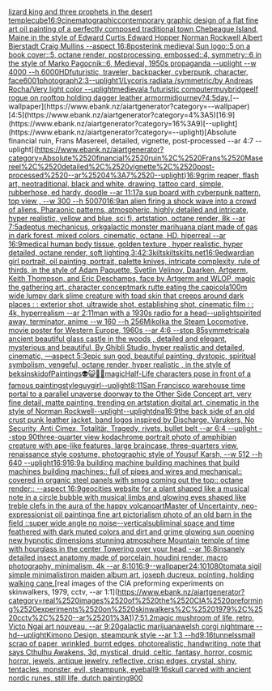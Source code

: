 [lizard king and three prophets in the desert temple](https://www.ebank.nz/aiartgenerator?category=lizard%2520king%2520and%2520three%2520prophets%2520in%2520the%2520desert%2520temple)[cube](https://www.ebank.nz/aiartgenerator?category=cube)[16:9](https://www.ebank.nz/aiartgenerator?category=16%3A9)[cinematographic](https://www.ebank.nz/aiartgenerator?category=cinematographic)[contemporary graphic design of a flat fine art oil painting of a perfectly composed traditional town Chebeague Island, Maine in the style of Edward Curtis Edward Hopper Norman Rockwell Albert Bierstadt Craig Mullins --aspect 16:8](https://www.ebank.nz/aiartgenerator?category=contemporary%2520graphic%2520design%2520of%2520a%2520flat%2520fine%2520art%2520oil%2520painting%2520of%2520a%2520perfectly%2520composed%2520traditional%2520town%2520Chebeague%2520Island%2C%2520Maine%2520in%2520the%2520style%2520of%2520Edward%2520Curtis%2520Edward%2520Hopper%2520Norman%2520Rockwell%2520Albert%2520Bierstadt%2520Craig%2520Mullins%2520--aspect%252016%3A8)[poster](https://www.ebank.nz/aiartgenerator?category=poster)[ink medieval Sun logo::5 on a book cover::5, octane render, postprocessing, embossed::4, symmetry::6 in the style of Marko Pagoçnik::6, Medieval, 1950s propaganda --uplight --w 4000 --h 6000](https://www.ebank.nz/aiartgenerator?category=ink%2520medieval%2520Sun%2520logo%3A%3A5%2520on%2520a%2520book%2520cover%3A%3A5%2C%2520octane%2520render%2C%2520postprocessing%2C%2520embossed%3A%3A4%2C%2520symmetry%3A%3A6%2520in%2520the%2520style%2520of%2520Marko%2520Pago%C3%A7nik%3A%3A6%2C%2520Medieval%2C%25201950s%2520propaganda%2520--uplight%2520--w%25204000%2520--h%25206000)[HD](https://www.ebank.nz/aiartgenerator?category=HD)[futuristic, traveler, backpacker, cyberpunk, character, face](https://www.ebank.nz/aiartgenerator?category=futuristic%2C%2520traveler%2C%2520backpacker%2C%2520cyberpunk%2C%2520character%2C%2520face)[600](https://www.ebank.nz/aiartgenerator?category=600)[1](https://www.ebank.nz/aiartgenerator?category=1)[photograph](https://www.ebank.nz/aiartgenerator?category=photograph)[2:3](https://www.ebank.nz/aiartgenerator?category=2%3A3)[--uplight](https://www.ebank.nz/aiartgenerator?category=--uplight)[1](https://www.ebank.nz/aiartgenerator?category=1)[/Lycoris radiata /symmetric/by Andreas Rocha/Very light color --uplight](https://www.ebank.nz/aiartgenerator?category=/Lycoris%2520radiata%2520/symmetric/by%2520Andreas%2520Rocha/Very%2520light%2520color%2520--uplight)[medieval](https://www.ebank.nz/aiartgenerator?category=medieval)[a futuristic computer](https://www.ebank.nz/aiartgenerator?category=a%2520futuristic%2520computer)[muybridge](https://www.ebank.nz/aiartgenerator?category=muybridge)[elf rogue on rooftop holding dagger leather armor](https://www.ebank.nz/aiartgenerator?category=elf%2520rogue%2520on%2520rooftop%2520holding%2520dagger%2520leather%2520armor)[midjourney?](https://www.ebank.nz/aiartgenerator?category=midjourney%3F)[4:5](https://www.ebank.nz/aiartgenerator?category=4%3A5)[day.](https://www.ebank.nz/aiartgenerator?category=day.)[--wallpaper](https://www.ebank.nz/aiartgenerator?category=--wallpaper)[4:5](https://www.ebank.nz/aiartgenerator?category=4%3A5)[16:9](https://www.ebank.nz/aiartgenerator?category=16%3A9)[--uplight](https://www.ebank.nz/aiartgenerator?category=--uplight)[Absolute financial ruin, Frans Masereel, detailed, vignette, post-processed --ar 4:7 --uplight](https://www.ebank.nz/aiartgenerator?category=Absolute%2520financial%2520ruin%2C%2520Frans%2520Masereel%2C%2520detailed%2C%2520vignette%2C%2520post-processed%2520--ar%25204%3A7%2520--uplight)[](https://www.ebank.nz/aiartgenerator?category=)[16:9](https://www.ebank.nz/aiartgenerator?category=16%3A9)[grim reaper, flash art, neotraditional, black and white, drawing, tattoo card, simple, rubberhose, ed hardy, doodle --ar 11:17](https://www.ebank.nz/aiartgenerator?category=grim%2520reaper%2C%2520flash%2520art%2C%2520neotraditional%2C%2520black%2520and%2520white%2C%2520drawing%2C%2520tattoo%2520card%2C%2520simple%2C%2520rubberhose%2C%2520ed%2520hardy%2C%2520doodle%2520--ar%252011%3A17)[a sup board with cyberpunk pattern, top view , --w 300 --h 500](https://www.ebank.nz/aiartgenerator?category=a%2520sup%2520board%2520with%2520cyberpunk%2520pattern%2C%2520top%2520view%2520%2C%2520--w%2520300%2520--h%2520500)[70](https://www.ebank.nz/aiartgenerator?category=70)[16:9](https://www.ebank.nz/aiartgenerator?category=16%3A9)[an alien firing a shock wave into a crowd of aliens, Pharaonic patterns, atmospheric, highly detailed and intricate, hyper realistic, yellow and blue, sci fi, artstation, octane render, 8k --ar 7:5](https://www.ebank.nz/aiartgenerator?category=an%2520alien%2520firing%2520a%2520shock%2520wave%2520into%2520a%2520crowd%2520of%2520aliens%2C%2520Pharaonic%2520patterns%2C%2520atmospheric%2C%2520highly%2520detailed%2520and%2520intricate%2C%2520hyper%2520realistic%2C%2520yellow%2520and%2520blue%2C%2520sci%2520fi%2C%2520artstation%2C%2520octane%2520render%2C%25208k%2520--ar%25207%3A5)[adeptus mechanicus, ork](https://www.ebank.nz/aiartgenerator?category=adeptus%2520mechanicus%2C%2520ork)[galactic monster marihuana plant made of gas in dark forest, mixed colors, cinematic, octane, HD, hiperreal --ar 16:9](https://www.ebank.nz/aiartgenerator?category=galactic%2520monster%2520marihuana%2520plant%2520made%2520of%2520gas%2520in%2520dark%2520forest%2C%2520mixed%2520colors%2C%2520cinematic%2C%2520octane%2C%2520HD%2C%2520hiperreal%2520--ar%252016%3A9)[medical human body tissue, golden texture , hyper realistic, hyper detailed, octane render, soft lighting,](https://www.ebank.nz/aiartgenerator?category=medical%2520human%2520body%2520tissue%2C%2520golden%2520texture%2520%2C%2520hyper%2520realistic%2C%2520hyper%2520detailed%2C%2520octane%2520render%2C%2520soft%2520lighting%2C)[3:4](https://www.ebank.nz/aiartgenerator?category=3%3A4)[2:3](https://www.ebank.nz/aiartgenerator?category=2%3A3)[kiltskiltskilts.net](https://www.ebank.nz/aiartgenerator?category=kiltskiltskilts.net)[16:9](https://www.ebank.nz/aiartgenerator?category=16%3A9)[edwardian girl portrait, oil painting, portrait, palette knives, intricate complexity, rule of thirds, in the style of Adam Paquette, Svetlin Velinov, Daarken, Artgerm, Keith Thompson, and Eric Deschamps, face by Artgerm and WLOP, magic the gathering art, character concept](https://www.ebank.nz/aiartgenerator?category=edwardian%2520girl%2520portrait%2C%2520oil%2520painting%2C%2520portrait%2C%2520palette%2520knives%2C%2520intricate%2520complexity%2C%2520rule%2520of%2520thirds%2C%2520in%2520the%2520style%2520of%2520Adam%2520Paquette%2C%2520Svetlin%2520Velinov%2C%2520Daarken%2C%2520Artgerm%2C%2520Keith%2520Thompson%2C%2520and%2520Eric%2520Deschamps%2C%2520face%2520by%2520Artgerm%2520and%2520WLOP%2C%2520magic%2520the%2520gathering%2520art%2C%2520character%2520concept)[mark rutte eating the capicola](https://www.ebank.nz/aiartgenerator?category=mark%2520rutte%2520eating%2520the%2520capicola)[100m wide lumpy dark slime creature with toad skin that creeps around dark places  : : exterior shot, ultrawide shot, establishing shot, cinematic film : : 4k, hyperrealism --ar 2:1](https://www.ebank.nz/aiartgenerator?category=100m%2520wide%2520lumpy%2520dark%2520slime%2520creature%2520with%2520toad%2520skin%2520that%2520creeps%2520around%2520dark%2520places%2520%2520%3A%2520%3A%2520exterior%2520shot%2C%2520ultrawide%2520shot%2C%2520establishing%2520shot%2C%2520cinematic%2520film%2520%3A%2520%3A%25204k%2C%2520hyperrealism%2520--ar%25202%3A1)[1](https://www.ebank.nz/aiartgenerator?category=1)[man with a 1930s radio for a head](https://www.ebank.nz/aiartgenerator?category=man%2520with%2520a%25201930s%2520radio%2520for%2520a%2520head)[--uplight](https://www.ebank.nz/aiartgenerator?category=--uplight)[spirited away, terminator, anime --w 160 --h 256](https://www.ebank.nz/aiartgenerator?category=spirited%2520away%2C%2520terminator%2C%2520anime%2520--w%2520160%2520--h%2520256)[Mikolka the Steam Locomotive, movie poster for Western Europe, 1960s --ar 4:6 --stop 85](https://www.ebank.nz/aiartgenerator?category=Mikolka%2520the%2520Steam%2520Locomotive%2C%2520movie%2520poster%2520for%2520Western%2520Europe%2C%25201960s%2520--ar%25204%3A6%2520--stop%252085)[symmetrical](https://www.ebank.nz/aiartgenerator?category=symmetrical)[a ancient beautiful glass castle in the woods , detailed and elegant, mysterious and beautiful, By Ghibli Studio, hyper realistic and detailed, cinematic, —aspect 5:3](https://www.ebank.nz/aiartgenerator?category=a%2520ancient%2520beautiful%2520glass%2520castle%2520in%2520the%2520woods%2520%2C%2520detailed%2520and%2520elegant%2C%2520mysterious%2520and%2520beautiful%2C%2520By%2520Ghibli%2520Studio%2C%2520hyper%2520realistic%2520and%2520detailed%2C%2520cinematic%2C%2520%E2%80%94aspect%25205%3A3)[epic sun god, beautiful painting, dystopic, spiritual symbolism, vengeful, octane render, hyper realistic , in the style of beksinski](https://www.ebank.nz/aiartgenerator?category=epic%2520sun%2520god%2C%2520beautiful%2520painting%2C%2520dystopic%2C%2520spiritual%2520symbolism%2C%2520vengeful%2C%2520octane%2520render%2C%2520hyper%2520realistic%2520%2C%2520in%2520the%2520style%2520of%2520beksinski)[dof](https://www.ebank.nz/aiartgenerator?category=dof)[Paintings](https://www.ebank.nz/aiartgenerator?category=Paintings)[👽😺🤖💀](https://www.ebank.nz/aiartgenerator?category=%F0%9F%91%BD%F0%9F%98%BA%F0%9F%A4%96%F0%9F%92%80)[magic](https://www.ebank.nz/aiartgenerator?category=magic)[Half-Life characters pose in front of a famous painting](https://www.ebank.nz/aiartgenerator?category=Half-Life%2520characters%2520pose%2520in%2520front%2520of%2520a%2520famous%2520painting)[style](https://www.ebank.nz/aiartgenerator?category=style)[guy](https://www.ebank.nz/aiartgenerator?category=guy)[girl](https://www.ebank.nz/aiartgenerator?category=girl)[--uplight](https://www.ebank.nz/aiartgenerator?category=--uplight)[8:11](https://www.ebank.nz/aiartgenerator?category=8%3A11)[San Francisco warehouse time portal to a parallel unaverse doorway to the Other Side Concept art, very fine detail, matte painting, trending on artstation digital art, cinematic in the style of Norman Rockwell](https://www.ebank.nz/aiartgenerator?category=San%2520Francisco%2520warehouse%2520time%2520portal%2520to%2520a%2520parallel%2520unaverse%2520doorway%2520to%2520the%2520Other%2520Side%2520Concept%2520art%2C%2520very%2520fine%2520detail%2C%2520matte%2520painting%2C%2520trending%2520on%2520artstation%2520digital%2520art%2C%2520cinematic%2520in%2520the%2520style%2520of%2520Norman%2520Rockwell)[--uplight](https://www.ebank.nz/aiartgenerator?category=--uplight)[--uplight](https://www.ebank.nz/aiartgenerator?category=--uplight)[dna](https://www.ebank.nz/aiartgenerator?category=dna)[16:9](https://www.ebank.nz/aiartgenerator?category=16%3A9)[the back side of an old crust punk leather jacket, band logos inspired by Discharge, Varukers, No Security, Anti Cimex, Totalitär, Tragedy,  rivets, bullet belt --ar 6:4 --uplight --stop 90](https://www.ebank.nz/aiartgenerator?category=the%2520back%2520side%2520of%2520an%2520old%2520crust%2520punk%2520leather%2520jacket%2C%2520band%2520logos%2520inspired%2520by%2520Discharge%2C%2520Varukers%2C%2520No%2520Security%2C%2520Anti%2520Cimex%2C%2520Totalit%C3%A4r%2C%2520Tragedy%2C%2520%2520rivets%2C%2520bullet%2520belt%2520--ar%25206%3A4%2520--uplight%2520--stop%252090)[three-quarter view kodachrome portrait photo of amphibian creature with ape-like features, large braincase, three-quarters view, renaissance style costume, photographic style of Yousuf Karsh, --w 512 --h 640 --uplight](https://www.ebank.nz/aiartgenerator?category=three-quarter%2520view%2520kodachrome%2520portrait%2520photo%2520of%2520amphibian%2520creature%2520with%2520ape-like%2520features%2C%2520large%2520braincase%2C%2520three-quarters%2520view%2C%2520renaissance%2520style%2520costume%2C%2520photographic%2520style%2520of%2520Yousuf%2520Karsh%2C%2520--w%2520512%2520--h%2520640%2520--uplight)[16:9](https://www.ebank.nz/aiartgenerator?category=16%3A9)[16:9](https://www.ebank.nz/aiartgenerator?category=16%3A9)[a building machine building machines that build machines building machines:: full of pipes and wires and mechanical:: covered in organic steel panels with smog coming out the top:: octane render:: --aspect 16:9](https://www.ebank.nz/aiartgenerator?category=a%2520building%2520machine%2520building%2520machines%2520that%2520build%2520machines%2520building%2520machines%3A%3A%2520full%2520of%2520pipes%2520and%2520wires%2520and%2520mechanical%3A%3A%2520covered%2520in%2520organic%2520steel%2520panels%2520with%2520smog%2520coming%2520out%2520the%2520top%3A%3A%2520octane%2520render%3A%3A%2520--aspect%252016%3A9)[geocities website for a plant shaped like a musical note in a circle bubble with musical limbs and glowing eyes shaped like treble clefs in the aura of the happy volcano](https://www.ebank.nz/aiartgenerator?category=geocities%2520website%2520for%2520a%2520plant%2520shaped%2520like%2520a%2520musical%2520note%2520in%2520a%2520circle%2520bubble%2520with%2520musical%2520limbs%2520and%2520glowing%2520eyes%2520shaped%2520like%2520treble%2520clefs%2520in%2520the%2520aura%2520of%2520the%2520happy%2520volcano)[art](https://www.ebank.nz/aiartgenerator?category=art)[Master of Uncertainty, neo-expressionist oil painting](https://www.ebank.nz/aiartgenerator?category=Master%2520of%2520Uncertainty%2C%2520neo-expressionist%2520oil%2520painting)[a fine art pictorialism photo of an old barn in the field ::super wide angle no noise](https://www.ebank.nz/aiartgenerator?category=a%2520fine%2520art%2520pictorialism%2520photo%2520of%2520an%2520old%2520barn%2520in%2520the%2520field%2520%3A%3Asuper%2520wide%2520angle%2520no%2520noise)[--vertical](https://www.ebank.nz/aiartgenerator?category=--vertical)[subliminal space and time feathered with dark muted colors and dirt and grime glowing sun opening new hypnotic dimensions stunning atmosphere Mountain temple of time with hourglass in the center Towering over your head --ar 16:8](https://www.ebank.nz/aiartgenerator?category=subliminal%2520space%2520and%2520time%2520feathered%2520with%2520dark%2520muted%2520colors%2520and%2520dirt%2520and%2520grime%2520glowing%2520sun%2520opening%2520new%2520hypnotic%2520dimensions%2520stunning%2520atmosphere%2520Mountain%2520temple%2520of%2520time%2520with%2520hourglass%2520in%2520the%2520center%2520Towering%2520over%2520your%2520head%2520--ar%252016%3A8)[insanely detailed insect anatomy made of porcelain, houdini render, macro photography,  minimalism, 4k --ar 8:10](https://www.ebank.nz/aiartgenerator?category=insanely%2520detailed%2520insect%2520anatomy%2520made%2520of%2520porcelain%2C%2520houdini%2520render%2C%2520macro%2520photography%2C%2520%2520minimalism%2C%25204k%2520--ar%25208%3A10)[16:9](https://www.ebank.nz/aiartgenerator?category=16%3A9)[--wallpaper](https://www.ebank.nz/aiartgenerator?category=--wallpaper)[24:10](https://www.ebank.nz/aiartgenerator?category=24%3A10)[1080](https://www.ebank.nz/aiartgenerator?category=1080)[tomata sigil simple minimalist](https://www.ebank.nz/aiartgenerator?category=tomata%2520sigil%2520simple%2520minimalist)[iron maiden album art, joseph ducreux, pointing. holding walking cane.](https://www.ebank.nz/aiartgenerator?category=iron%2520maiden%2520album%2520art%2C%2520joseph%2520ducreux%2C%2520pointing.%2520holding%2520walking%2520cane.)[real images of the CIA preforming experiments on skinwalkers, 1979, cctv, --ar 1:1](https://www.ebank.nz/aiartgenerator?category=real%2520images%2520of%2520the%2520CIA%2520preforming%2520experiments%2520on%2520skinwalkers%2C%25201979%2C%2520cctv%2C%2520--ar%25201%3A1)[7:5](https://www.ebank.nz/aiartgenerator?category=7%3A5)[1.2](https://www.ebank.nz/aiartgenerator?category=1.2)[magic mushroom of life, retro, Victo Ngai art nouveau, --ar 9:20](https://www.ebank.nz/aiartgenerator?category=magic%2520mushroom%2520of%2520life%2C%2520retro%2C%2520Victo%2520Ngai%2520art%2520nouveau%2C%2520--ar%25209%3A20)[galactic marijuana](https://www.ebank.nz/aiartgenerator?category=galactic%2520marijuana)[welsh corgi nightmare --hd](https://www.ebank.nz/aiartgenerator?category=welsh%2520corgi%2520nightmare%2520--hd)[--uplight](https://www.ebank.nz/aiartgenerator?category=--uplight)[Kimono Design, steampunk style --ar 1:3 --hd](https://www.ebank.nz/aiartgenerator?category=Kimono%2520Design%2C%2520steampunk%2520style%2520--ar%25201%3A3%2520--hd)[9:16](https://www.ebank.nz/aiartgenerator?category=9%3A16)[tunnels](https://www.ebank.nz/aiartgenerator?category=tunnels)[small scrap of paper, wrinkled, burnt edges, photorealistic, handwriting, note that says Cthulhu Awakens, 3d, mystical, druid, celtic, fantasy, horror, cosmic horror, jewels, antique jewelry, reflective, crisp edges, crystal, shiny, tentacles, monster, evil, steampunk, eyeball](https://www.ebank.nz/aiartgenerator?category=small%2520scrap%2520of%2520paper%2C%2520wrinkled%2C%2520burnt%2520edges%2C%2520photorealistic%2C%2520handwriting%2C%2520note%2520that%2520says%2520Cthulhu%2520Awakens%2C%25203d%2C%2520mystical%2C%2520druid%2C%2520celtic%2C%2520fantasy%2C%2520horror%2C%2520cosmic%2520horror%2C%2520jewels%2C%2520antique%2520jewelry%2C%2520reflective%2C%2520crisp%2520edges%2C%2520crystal%2C%2520shiny%2C%2520tentacles%2C%2520monster%2C%2520evil%2C%2520steampunk%2C%2520eyeball)[9:16](https://www.ebank.nz/aiartgenerator?category=9%3A16)[skull carved with ancient nordic runes, still life, dutch painting](https://www.ebank.nz/aiartgenerator?category=skull%2520carved%2520with%2520ancient%2520nordic%2520runes%2C%2520still%2520life%2C%2520dutch%2520painting)[900](https://www.ebank.nz/aiartgenerator?category=900)